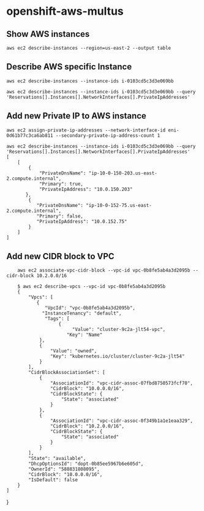 # openshift-aws-multus


## Show AWS instances

    aws ec2 describe-instances --region=us-east-2 --output table

## Describe AWS specific Instance

    aws ec2 describe-instances --instance-ids i-0103cd5c3d3e069bb 
  
    aws ec2 describe-instances --instance-ids i-0103cd5c3d3e069bb --query 'Reservations[].Instances[].NetworkInterfaces[].PrivateIpAddresses'

## Add new Private IP to AWS instance

    aws ec2 assign-private-ip-addresses --network-interface-id eni-0d61b77c3ca6ab811 --secondary-private-ip-address-count 1
  
    aws ec2 describe-instances --instance-ids i-0103cd5c3d3e069bb --query 'Reservations[].Instances[].NetworkInterfaces[].PrivateIpAddresses'
    [
        [
            {
                "PrivateDnsName": "ip-10-0-150-203.us-east-2.compute.internal",
                "Primary": true,
                "PrivateIpAddress": "10.0.150.203"
           },
            {
               "PrivateDnsName": "ip-10-0-152-75.us-east-2.compute.internal",
               "Primary": false,
               "PrivateIpAddress": "10.0.152.75"
            }
        ]
    ]
  
  ## Add new CIDR block to VPC
        aws ec2 associate-vpc-cidr-block --vpc-id vpc-0b8fe5ab4a3d2095b --cidr-block 10.2.0.0/16
        
        $ aws ec2 describe-vpcs --vpc-id vpc-0b8fe5ab4a3d2095b
        {
            "Vpcs": [
               {
                  "VpcId": "vpc-0b8fe5ab4a3d2095b",
                 "InstanceTenancy": "default",
                  "Tags": [
                       {
                            "Value": "cluster-9c2a-jlt54-vpc",
                          "Key": "Name"
                },
                {
                    "Value": "owned",
                    "Key": "kubernetes.io/cluster/cluster-9c2a-jlt54"
                }
            ],
            "CidrBlockAssociationSet": [
                {
                    "AssociationId": "vpc-cidr-assoc-07fbd8750573fcf70",
                    "CidrBlock": "10.0.0.0/16",
                    "CidrBlockState": {
                        "State": "associated"
                    }
                },
                {
                    "AssociationId": "vpc-cidr-assoc-0f349b1a1e1eaa329",
                    "CidrBlock": "10.2.0.0/16",
                    "CidrBlockState": {
                        "State": "associated"
                    }
                }
            ],
            "State": "available",
            "DhcpOptionsId": "dopt-0b85ee5967b6e605d",
            "OwnerId": "588831808095",
            "CidrBlock": "10.0.0.0/16",
            "IsDefault": false
        }
    ]
}
  
  
  

